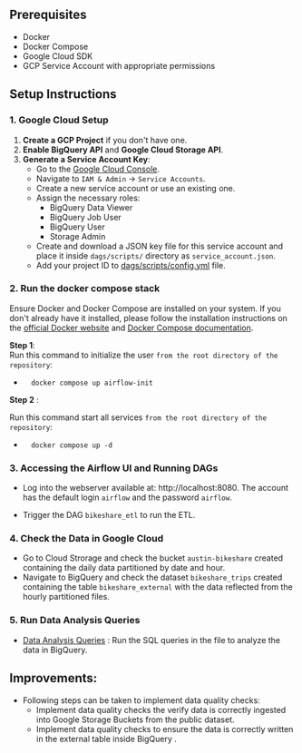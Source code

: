 
## Prerequisites

- Docker
- Docker Compose
- Google Cloud SDK
- GCP Service Account with appropriate permissions

## Setup Instructions

### 1. Google Cloud Setup

1. **Create a GCP Project** if you don't have one.
2. **Enable BigQuery API** and **Google Cloud Storage API**.
3. **Generate a Service Account Key**:
    - Go to the [Google Cloud Console](https://console.cloud.google.com/).
    - Navigate to `IAM & Admin` -> `Service Accounts`.
    - Create a new service account or use an existing one.
    - Assign the necessary roles:
        - BigQuery Data Viewer
        - BigQuery Job User
        - BigQuery User
        - Storage Admin
    - Create and download a JSON key file for this service account and place it inside `dags/scripts/` directory as `service_account.json`.
    - Add your project ID to [dags/scripts/config.yml](dags/scripts/config.yml) file.

### 2. Run the docker compose stack 

Ensure Docker and Docker Compose are installed on your system. If you don't already have it installed, please follow the installation instructions on the [official Docker website](https://docs.docker.com/get-docker/) and [Docker Compose documentation](https://docs.docker.com/compose/install/).


**Step 1**:  
Run this command to initialize the user `from the root directory of the repository`:
- ```shell
    docker compose up airflow-init
  ```

**Step 2** :


Run this command start all services `from the root directory of the repository`:

- ```shell
    docker compose up -d
  ```


### 3. Accessing the Airflow UI and Running DAGs

- Log into the webserver available at: http://localhost:8080. The account has the default login `airflow` and the password `airflow`.

- Trigger the DAG `bikeshare_etl` to run the ETL.

### 4. Check the Data in Google Cloud

- Go to Cloud Strorage and check the bucket `austin-bikeshare` created containing the daily data partitioned by date and hour. 
- Navigate to BigQuery and check the dataset `bikeshare_trips` created containing the table `bikeshare_external` with the data reflected from the hourly partitioned files.

### 5. Run Data Analysis Queries

- [Data Analysis Queries](dags/scripts/queries.sql) : Run the SQL queries in the file to analyze the data in BigQuery.


## Improvements:

- Following steps can be taken to implement data quality checks:
    - Implement data quality checks the verify data is correctly ingested into Google Storage Buckets from the public dataset.
    - Implement data quality checks to ensure the data is correctly written in the external table inside BigQuery .